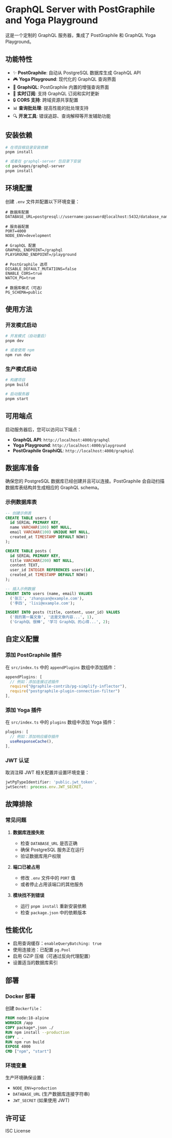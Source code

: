 # GraphQL Server with PostGraphile and Yoga Playground

这是一个定制的 GraphQL 服务器，集成了 PostGraphile 和 GraphQL Yoga Playground。

## 功能特性

- ✨ **PostGraphile**: 自动从 PostgreSQL 数据库生成 GraphQL API
- 🎮 **Yoga Playground**: 现代化的 GraphQL 查询界面
- 🔧 **GraphiQL**: PostGraphile 内置的增强查询界面
- 🚀 **实时订阅**: 支持 GraphQL 订阅和实时更新
- 🔒 **CORS 支持**: 跨域资源共享配置
- 📊 **查询批处理**: 提高性能的批处理支持
- 🔍 **开发工具**: 错误追踪、查询解释等开发辅助功能

## 安装依赖

```bash
# 在项目根目录安装依赖
pnpm install

# 或者在 graphql-server 包目录下安装
cd packages/graphql-server
pnpm install
```

## 环境配置

创建 `.env` 文件并配置以下环境变量：

```env
# 数据库配置
DATABASE_URL=postgresql://username:password@localhost:5432/database_name

# 服务器配置
PORT=4000
NODE_ENV=development

# GraphQL 配置
GRAPHQL_ENDPOINT=/graphql
PLAYGROUND_ENDPOINT=/playground

# PostGraphile 选项
DISABLE_DEFAULT_MUTATIONS=false
ENABLE_CORS=true
WATCH_PG=true

# 数据库模式（可选）
PG_SCHEMA=public
```

## 使用方法

### 开发模式启动

```bash
# 开发模式（自动重启）
pnpm dev

# 或者使用 npm
npm run dev
```

### 生产模式启动

```bash
# 构建项目
pnpm build

# 启动服务器
pnpm start
```

## 可用端点

启动服务器后，您可以访问以下端点：

- **GraphQL API**: `http://localhost:4000/graphql`
- **Yoga Playground**: `http://localhost:4000/playground` 
- **PostGraphile GraphiQL**: `http://localhost:4000/graphiql`

## 数据库准备

确保您的 PostgreSQL 数据库已经创建并且可以连接。PostGraphile 会自动扫描数据库表结构并生成相应的 GraphQL schema。

### 示例数据库表

```sql
-- 创建示例表
CREATE TABLE users (
  id SERIAL PRIMARY KEY,
  name VARCHAR(100) NOT NULL,
  email VARCHAR(100) UNIQUE NOT NULL,
  created_at TIMESTAMP DEFAULT NOW()
);

CREATE TABLE posts (
  id SERIAL PRIMARY KEY,
  title VARCHAR(200) NOT NULL,
  content TEXT,
  user_id INTEGER REFERENCES users(id),
  created_at TIMESTAMP DEFAULT NOW()
);

-- 插入示例数据
INSERT INTO users (name, email) VALUES 
  ('张三', 'zhangsan@example.com'),
  ('李四', 'lisi@example.com');

INSERT INTO posts (title, content, user_id) VALUES 
  ('我的第一篇文章', '这是文章内容...', 1),
  ('GraphQL 很棒', '学习 GraphQL 的心得...', 2);
```

## 自定义配置

### 添加 PostGraphile 插件

在 `src/index.ts` 中的 `appendPlugins` 数组中添加插件：

```typescript
appendPlugins: [
  // 例如：添加连接过滤插件
  require("@graphile-contrib/pg-simplify-inflector"),
  require("postgraphile-plugin-connection-filter")
],
```

### 添加 Yoga 插件

在 `src/index.ts` 中的 `plugins` 数组中添加 Yoga 插件：

```typescript
plugins: [
  // 例如：添加响应缓存插件
  useResponseCache(),
],
```

### JWT 认证

取消注释 JWT 相关配置并设置环境变量：

```typescript
jwtPgTypeIdentifier: 'public.jwt_token',
jwtSecret: process.env.JWT_SECRET,
```

## 故障排除

### 常见问题

1. **数据库连接失败**
   - 检查 `DATABASE_URL` 是否正确
   - 确保 PostgreSQL 服务正在运行
   - 验证数据库用户权限

2. **端口已被占用**
   - 修改 `.env` 文件中的 `PORT` 值
   - 或者停止占用该端口的其他服务

3. **模块找不到错误**
   - 运行 `pnpm install` 重新安装依赖
   - 检查 `package.json` 中的依赖版本

## 性能优化

- 启用查询缓存：`enableQueryBatching: true`
- 使用连接池：已配置 `pg.Pool`
- 启用 GZIP 压缩（可通过反向代理配置）
- 设置适当的数据库索引

## 部署

### Docker 部署

创建 `Dockerfile`：

```dockerfile
FROM node:18-alpine
WORKDIR /app
COPY package*.json ./
RUN npm install --production
COPY . .
RUN npm run build
EXPOSE 4000
CMD ["npm", "start"]
```

### 环境变量

生产环境确保设置：
- `NODE_ENV=production`
- `DATABASE_URL` (生产数据库连接字符串)
- `JWT_SECRET` (如果使用 JWT)

## 许可证

ISC License 